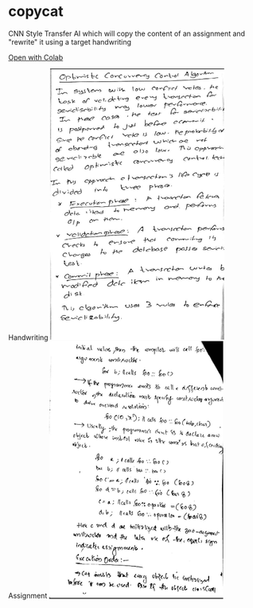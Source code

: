 # copycat
CNN Style Transfer AI which will copy the content of an assignment and "rewrite" it using a target handwriting

[Open with Colab](https://colab.research.google.com/github/devpranoy/copycat/blob/master/copycat.ipynb)

<p align="left">
  Handwriting
  <img src="handwriting.jpg" width="350" title="Handwriting">
  Assignment
  <img src = "assignment.jpg" width = "350" title ="Assignemnt">
</p>
